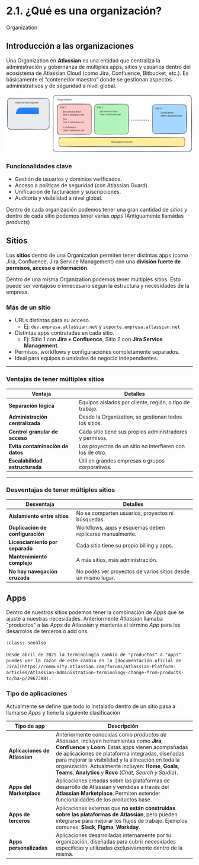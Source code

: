 # 2.1. ¿Qué es una organización?
<span class="badge badge-organization">Organization</span>

## Introducción a las organizaciones

Una Organization en **Atlassian** es una entidad que centraliza la administración y gobernanza de múltiples apps, sitios y usuarios dentro del ecosistema de Atlassian Cloud (como Jira, Confluence, Bitbucket, etc.). Es básicamente el “contenedor maestro” donde se gestionan aspectos administrativos y de seguridad a nivel global.

![Diagrama de estructura de una organización](../../images/capitulo-1/organizations/organization-diagram.svg)

### Funcionalidades clave

- Gestión de usuarios y dominios verificados.
- Acceso a políticas de seguridad (con Atlassian Guard).
- Unificación de facturación y suscripciones.
- Auditoría y visibilidad a nivel global.

Dentro de cada organización podemos tener una gran cantidad de *sitios* y dentro de cada sitio podemos tener varias *apps* (Antiguamente llamadas *products*)

## Sitios

Los **sitios** dentro de una Organization permiten tener distintas apps (como Jira, Confluence, Jira Service Management) con una **división fuerte de permisos, acceso e información**.

Dentro de una misma Organization podemos tener múltiples sitios. Esto puede ser ventajoso o innecesario según la estructura y necesidades de la empresa.

### Más de un sitio

- URLs distintas para su acceso.
  - Ej: `dev.empresa.atlassian.net` y `soporte.empresa.atlassian.net`
- Distintas apps contratadas en cada sitio.
  - Ej: Sitio 1 con **Jira + Confluence**, Sitio 2 con **Jira Service Management**.
- Permisos, workflows y configuraciones completamente separados.
- Ideal para equipos o unidades de negocio independientes.

---

### Ventajas de tener múltiples sitios

| Ventaja                         | Detalles |
|----------------------------------|---------|
| **Separación lógica**           | Equipos aislados por cliente, región, o tipo de trabajo. |
| **Administración centralizada** | Desde la Organization, se gestionan todos los sitios. |
| **Control granular de acceso**  | Cada sitio tiene sus propios administradores y permisos. |
| **Evita contaminación de datos**| Los proyectos de un sitio no interfieren con los de otro. |
| **Escalabilidad estructurada**  | Útil en grandes empresas o grupos corporativos. |

---

### Desventajas de tener múltiples sitios

| Desventaja                      | Detalles |
|----------------------------------|----------|
| **Aislamiento entre sitios**    | No se comparten usuarios, proyectos ni búsquedas. |
| **Duplicación de configuración**| Workflows, apps y esquemas deben replicarse manualmente. |
| **Licenciamiento por separado** | Cada sitio tiene su propio billing y apps. |
| **Mantenimiento complejo**      | A más sitios, más administración. |
| **No hay navegación cruzada**   | No podés ver proyectos de varios sitios desde un mismo lugar. |

## Apps

Dentro de nuestros sitios podemos tener la combinación de *Apps* que se ajuste a nuestras necesidades. Anteriormente *Atlassian* llamaba "productos" a las *Apps* de Atlassian y mantenía el término *App* para los desarrolos de terceros o add ons.

```{admonition} Cambios en la terminología Atlassian
:class: seealso

Desde abril de 2025 la terminología cambia de "productos" a "apps" puedes ver la razón de este cambio en la [documentación oficial de Jira](https://community.atlassian.com/forums/Atlassian-Platform-articles/Atlassian-Administration-terminology-change-from-products-to/ba-p/2967398).
```
### Tipo de aplicaciones

Actualmente se define que todo lo instalado dentro de un sitio pasa a llamarse *Apps* y tiene la siguiente clasificación

| Tipo de app         | Descripción |
|---------------------|-------------|
| **Aplicaciones de Atlassian** | Anteriormente conocidas como *productos de Atlassian*, incluyen herramientas como **Jira**, **Confluence** y **Loom**. Estas apps vienen acompañadas de aplicaciones de plataforma integradas, diseñadas para mejorar la visibilidad y la alineación en toda la organización. Actualmente incluyen: **Home**, **Goals**, **Teams**, **Analytics** y **Rovo** (*Chat, Search y Studio*). |
| **Apps del Marketplace** | Aplicaciones creadas sobre las plataformas de desarrollo de Atlassian y vendidas a través del **Atlassian Marketplace**. Permiten extender funcionalidades de los productos base. |
| **Apps de terceros** | Aplicaciones externas que **no están construidas sobre las plataformas de Atlassian**, pero pueden integrarse para mejorar los flujos de trabajo. Ejemplos comunes: **Slack**, **Figma**, **Workday**. |
| **Apps personalizadas** | Aplicaciones desarrolladas internamente por tu organización, diseñadas para cubrir necesidades específicas y utilizadas exclusivamente dentro de la misma. |